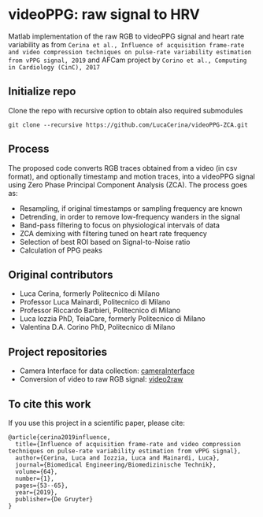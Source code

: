 # videoPPG: raw signal to HRV
Matlab implementation of the raw RGB to videoPPG signal and heart rate variability as from `Cerina et al., Influence of acquisition frame-rate and video compression techniques on pulse-rate variability estimation from vPPG signal, 2019` and AFCam project by `Corino et al., Computing in Cardiology (CinC), 2017`

## Initialize repo
Clone the repo with recursive option to obtain also required submodules

`git clone --recursive https://github.com/LucaCerina/videoPPG-ZCA.git`

## Process
The proposed code converts RGB traces obtained from a video (in csv format), and optionally timestamp and motion traces, into a videoPPG signal using Zero Phase Principal Component Analysis (ZCA). The process goes as:
* Resampling, if original timestamps or sampling frequency are known
* Detrending, in order to remove low-frequency wanders in the signal
* Band-pass filtering to focus on physiological intervals of data
* ZCA demixing with filtering tuned on heart rate frequency
* Selection of best ROI based on Signal-to-Noise ratio
* Calculation of PPG peaks

## Original contributors
* Luca Cerina, formerly Politecnico di Milano
* Professor Luca Mainardi, Politecnico di Milano
* Professor Riccardo Barbieri, Politecnico di Milano
* Luca Iozzia PhD, TeiaCare, formerly Politecnico di Milano
* Valentina D.A. Corino PhD, Politecnico di Milano

## Project repositories
* Camera Interface for data collection: [cameraInterface](https://github.com/LucaCerina/videoPPG_cameraInterface)
* Conversion of video to raw RGB signal: [video2raw](https://github.com/LucaCerina/videoPPG_video2raw)

## To cite this work
If you use this project in a scientific paper, please cite:

```
@article{cerina2019influence,
  title={Influence of acquisition frame-rate and video compression techniques on pulse-rate variability estimation from vPPG signal},
  author={Cerina, Luca and Iozzia, Luca and Mainardi, Luca},
  journal={Biomedical Engineering/Biomedizinische Technik},
  volume={64},
  number={1},
  pages={53--65},
  year={2019},
  publisher={De Gruyter}
}
```
